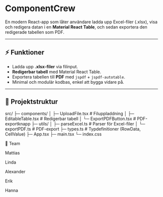 # ComponentCrew

En modern React-app som låter användare ladda upp Excel-filer (.xlsx), visa och redigera datan i en **Material React Table**, och sedan exportera den redigerade tabellen som PDF.

---

## ⚡ Funktioner

- Ladda upp **.xlsx-filer** via filinput.
- **Redigerbar tabell** med Material React Table.
- Exportera tabellen till **PDF** med `jspdf` + `jspdf-autotable`.
- Minimal och modulär kodbas, enkel att bygga vidare på.

---

## 📂 Projektstruktur

src/
├─ components/
│ ├─ UploadFile.tsx # Filuppladdning
│ ├─ EditableTable.tsx # Redigerbar tabell
│ └─ ExportPDFButton.tsx # PDF-exportknapp
├─ utils/
│ ├─ parseExcel.ts # Parser för Excel-filer
│ └─ exportPDF.ts # PDF-export
├─ types.ts # Typdefinitioner (RowData, CellValue)
├─ App.tsx
├─ main.tsx
└─ index.css

👥 Team

Mattias

Linda

Alexander

Erik

Hanna
